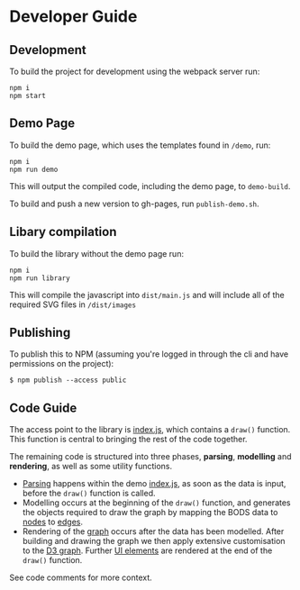 # Developer Guide

## Development
To build the project for development using the webpack server run:

```
npm i
npm start
```

## Demo Page
To build the demo page, which uses the templates found in `/demo`, run:

```
npm i
npm run demo
```
This will output the compiled code, including the demo page, to `demo-build`.

To build and push a new version to gh-pages, run `publish-demo.sh`.

## Libary compilation
To build the library without the demo page run:

```
npm i
npm run library
```
This will compile the javascript into `dist/main.js` and will include all of the required SVG files in `/dist/images`

## Publishing
To publish this to NPM (assuming you're logged in through the cli and have
permissions on the project):

`$ npm publish --access public`

## Code Guide

The access point to the library is [index.js](./src/index.js), which contains a `draw()` function. This function is central to bringing the rest of the code together.

The remaining code is structured into three phases, **parsing**, **modelling** and **rendering**, as well as some utility functions.

- [Parsing](./src/parse/parse.js) happens within the demo [index.js](./demo/index.js), as soon as the data is input, before the `draw()` function is called.
- Modelling occurs at the beginning of the `draw()` function, and generates the objects required to draw the graph by mapping the BODS data to [nodes](./src/model/nodes/nodes.js) to [edges](./src/model/edges/edges.js).
- Rendering of the [graph](./src/render/renderGraph.js) occurs after the data has been modelled. After building and drawing the graph we then apply extensive customisation to the [D3 graph](./src/render/renderD3.js). Further [UI elements](./src/render/renderUI.js) are rendered at the end of the `draw()` function.

See code comments for more context.
